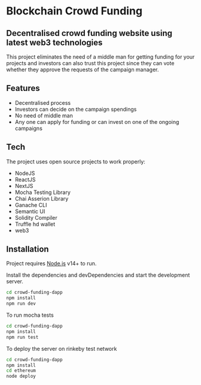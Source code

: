 # Blockchain Crowd Funding

## Decentralised crowd funding website using latest web3 technologies

This project eliminates the need of a middle man for getting funding for your projects and investors can also trust this project since they can vote whether they approve the requests of the campaign manager.

## Features

- Decentralised process
- Investors can decide on the campaign spendings
- No need of middle man
- Any one can apply for funding or can invest on one of the ongoing campaigns

## Tech

The project uses open source projects to work properly:

- NodeJS
- ReactJS
- NextJS
- Mocha Testing Library
- Chai Asserion Library
- Ganache CLI
- Semantic UI
- Solidity Compiler
- Truffle hd wallet
- web3

## Installation

Project requires [Node.js](https://nodejs.org/) v14+ to run.

Install the dependencies and devDependencies and start the development server.

```sh
cd crowd-funding-dapp
npm install
npm run dev
```

To run mocha tests

```sh
cd crowd-funding-dapp
npm install
npm run test
```

To deploy the server on rinkeby test network

```sh
cd crowd-funding-dapp
npm install
cd ethereum
node deploy
```
